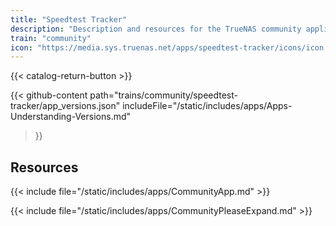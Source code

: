 ```yaml
---
title: "Speedtest Tracker"
description: "Description and resources for the TrueNAS community application called Speedtest Tracker."
train: "community"
icon: "https://media.sys.truenas.net/apps/speedtest-tracker/icons/icon.png"
---
```


{{< catalog-return-button >}}

{{< github-content 
    path="trains/community/speedtest-tracker/app_versions.json"
    includeFile="/static/includes/apps/Apps-Understanding-Versions.md"
>}}

## Resources

{{< include file="/static/includes/apps/CommunityApp.md" >}}

{{< include file="/static/includes/apps/CommunityPleaseExpand.md" >}}
